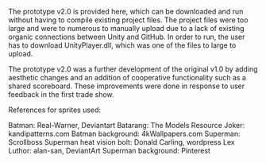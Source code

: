 The prototype v2.0 is provided here, which can be downloaded and run without having to compile 
existing project files. The project files were too large and were to numerous to manually upload
due to a lack of existing organic connections between Unity and GitHub. In order to run, the user
has to download UnityPlayer.dll, which was one of the files to large to upload. 

The prototype v2.0 was a further development of the original v1.0 by adding aesthetic changes and 
an addition of cooperative functionality such as a shared scoreboard. These improvements were done
in response to user feedback in the first trade show. 

References for sprites used:

Batman: Real-Warner, Deviantart
Batarang: The Models Resource
Joker: kandipatterns.com
Batman background: 4kWallpapers.com
Superman: Scrollboss
Superman heat vision bolt: Donald Carling, wordpress
Lex Luthor: alan-san, DeviantArt
Superman background: Pinterest
